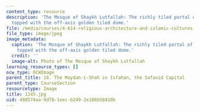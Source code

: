 ```yaml
---
content_type: resource
description: 'The Mosque of Shaykh Lutfallah: The richly tiled portal of the Mosque
  topped with the off-axis golden tiled dome.'
file: /media/courses/4-614-religious-architecture-and-islamic-cultures-fall-2002/498574aa9d781eecb2492e186b58410b_1145.jpg
file_type: image/jpeg
image_metadata:
  caption: 'The Mosque of Shaykh Lutfallah: The richly tiled portal of the Mosque
    topped with the off-axis golden tiled dome.'
  credit: ''
  image-alt: Photo of The Mosque of Shaykh Lutfallah
learning_resource_types: []
ocw_type: OCWImage
parent_title: 18. The Maydan-i-Shah in Isfahan, the Safavid Capital
parent_type: CourseSection
resourcetype: Image
title: 1145.jpg
uid: 498574aa-9d78-1eec-b249-2e186b58410b
---
```

